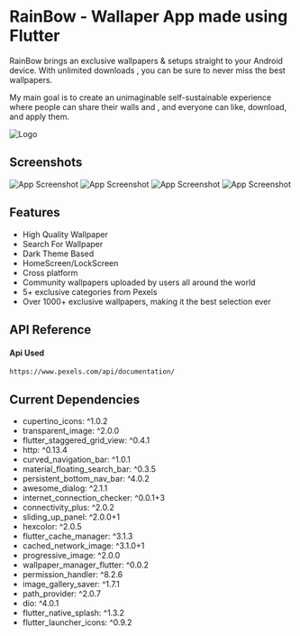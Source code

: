 
# RainBow - Wallaper App made using Flutter
RainBow brings an exclusive wallpapers & setups straight to your Android device. With unlimited downloads , you can be sure to never miss the best wallpapers.

My main goal is to create an unimaginable self-sustainable experience where people can share their walls and , and everyone can like, download, and apply them.



![Logo](https://res.cloudinary.com/dc0tfxkph/image/upload/v1638781641/RainBow.png)


## Screenshots

![App Screenshot](https://res.cloudinary.com/dc0tfxkph/image/upload/v1638780872/WhatsApp_Image_2021-12-06_at_2.15.10_PM.jpg)
![App Screenshot](https://res.cloudinary.com/dc0tfxkph/image/upload/v1638780872/WhatsApp_Image_2021-12-06_at_2.15.09_PM.jpg)
![App Screenshot](https://res.cloudinary.com/dc0tfxkph/image/upload/v1638780872/WhatsApp_Image_2021-12-06_at_2.15.10_PM_1.jpg)
![App Screenshot](https://res.cloudinary.com/dc0tfxkph/image/upload/v1638780871/WhatsApp_Image_2021-12-06_at_2.15.08_PM.jpg)




## Features

- High Quality Wallpaper
- Search For Wallpaper
- Dark Theme Based
- HomeScreen/LockScreen
- Cross platform
- Community wallpapers uploaded by users all around the world
- 5+ exclusive categories from Pexels
- Over 1000+ exclusive wallpapers, making it the best selection ever
## API Reference

#### Api Used

```http
https://www.pexels.com/api/documentation/
```




## Current Dependencies


 - cupertino_icons: ^1.0.2
 - transparent_image: ^2.0.0
 - flutter_staggered_grid_view: ^0.4.1
  - http: ^0.13.4
  - curved_navigation_bar: ^1.0.1
  - material_floating_search_bar: ^0.3.5
  - persistent_bottom_nav_bar: ^4.0.2  
  - awesome_dialog: ^2.1.1
  - internet_connection_checker: ^0.0.1+3
  - connectivity_plus: ^2.0.2
  - sliding_up_panel: ^2.0.0+1
  - hexcolor: ^2.0.5
  - flutter_cache_manager: ^3.1.3
  - cached_network_image: ^3.1.0+1
  - progressive_image: ^2.0.0
  - wallpaper_manager_flutter: ^0.0.2
  - permission_handler: ^8.2.6
  - image_gallery_saver: ^1.7.1
  - path_provider: ^2.0.7
  - dio: ^4.0.1
  - flutter_native_splash: ^1.3.2
  - flutter_launcher_icons: ^0.9.2


